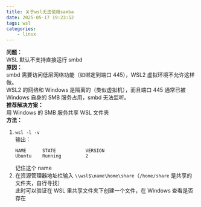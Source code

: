 ```yaml
---
title: 关于wsl无法使用samba
date: 2025-05-17 19:23:52
tags: wsl
categories: 
    - linux
---
```


**问题：**  
WSL 默认不支持直接运行 smbd  
**原因：**  
smbd 需要访问低层网络功能（如绑定到端口 445），WSL2 虚拟环境不允许这样做。  
WSL2 的网络和 Windows 是隔离的（类似虚拟机），而且端口 445 通常已被 Windows 自身的 SMB 服务占用，smbd 无法监听。  
**推荐解决方案：**  
用 Windows 的 SMB 服务共享 WSL 文件夹  
**方法：**  
1. `wsl -l -v`  
   输出：  
   ```  
   NAME      STATE           VERSION  
   Ubuntu    Running         2  
   ```  
   记住这个 name  
2. 在资源管理器地址栏输入 `\\wsl$\name\home\share`（`/home/share` 是共享的文件夹，自行寻找）  
   此时可以验证在 WSL 里共享文件夹下创建一个文件，在 Windows 查看是否存在

